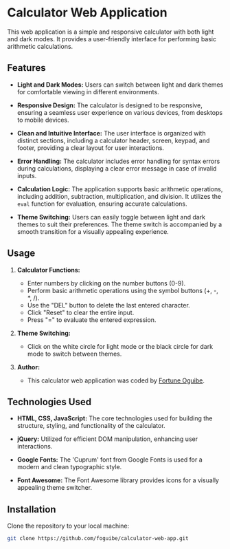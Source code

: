 # Calculator Web Application

This web application is a simple and responsive calculator with both light and dark modes. It provides a user-friendly interface for performing basic arithmetic calculations.

## Features

- **Light and Dark Modes:** Users can switch between light and dark themes for comfortable viewing in different environments.

- **Responsive Design:** The calculator is designed to be responsive, ensuring a seamless user experience on various devices, from desktops to mobile devices.

- **Clean and Intuitive Interface:** The user interface is organized with distinct sections, including a calculator header, screen, keypad, and footer, providing a clear layout for user interactions.

- **Error Handling:** The calculator includes error handling for syntax errors during calculations, displaying a clear error message in case of invalid inputs.

- **Calculation Logic:** The application supports basic arithmetic operations, including addition, subtraction, multiplication, and division. It utilizes the `eval` function for evaluation, ensuring accurate calculations.

- **Theme Switching:** Users can easily toggle between light and dark themes to suit their preferences. The theme switch is accompanied by a smooth transition for a visually appealing experience.

## Usage

1. **Calculator Functions:**
   - Enter numbers by clicking on the number buttons (0-9).
   - Perform basic arithmetic operations using the symbol buttons (+, -, *, /).
   - Use the "DEL" button to delete the last entered character.
   - Click "Reset" to clear the entire input.
   - Press "=" to evaluate the entered expression.

2. **Theme Switching:**
   - Click on the white circle for light mode or the black circle for dark mode to switch between themes.

3. **Author:**
   - This calculator web application was coded by [Fortune Oguibe](https://github.com/foguibe).

## Technologies Used

- **HTML, CSS, JavaScript:** The core technologies used for building the structure, styling, and functionality of the calculator.

- **jQuery:** Utilized for efficient DOM manipulation, enhancing user interactions.

- **Google Fonts:** The 'Cuprum' font from Google Fonts is used for a modern and clean typographic style.

- **Font Awesome:** The Font Awesome library provides icons for a visually appealing theme switcher.

## Installation

Clone the repository to your local machine:

```bash
git clone https://github.com/foguibe/calculator-web-app.git